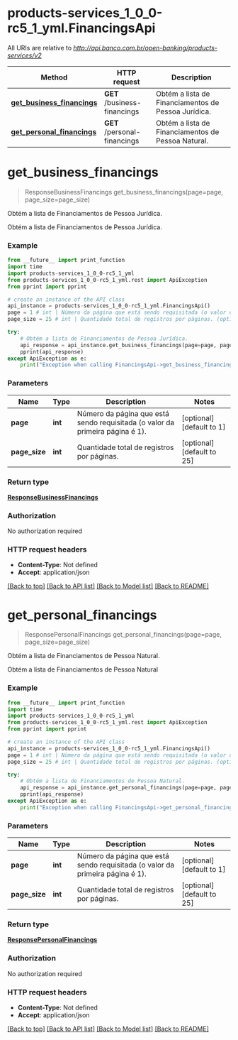 # products-services_1_0_0-rc5_1_yml.FinancingsApi

All URIs are relative to *http://api.banco.com.br/open-banking/products-services/v2*

Method | HTTP request | Description
------------- | ------------- | -------------
[**get_business_financings**](FinancingsApi.md#get_business_financings) | **GET** /business-financings | Obtém a lista de Financiamentos de Pessoa Jurídica.
[**get_personal_financings**](FinancingsApi.md#get_personal_financings) | **GET** /personal-financings | Obtém a lista de Financiamentos de Pessoa Natural.

# **get_business_financings**
> ResponseBusinessFinancings get_business_financings(page=page, page_size=page_size)

Obtém a lista de Financiamentos de Pessoa Jurídica.

Obtém a lista de Financiamentos de Pessoa Jurídica.

### Example
```python
from __future__ import print_function
import time
import products-services_1_0_0-rc5_1_yml
from products-services_1_0_0-rc5_1_yml.rest import ApiException
from pprint import pprint

# create an instance of the API class
api_instance = products-services_1_0_0-rc5_1_yml.FinancingsApi()
page = 1 # int | Número da página que está sendo requisitada (o valor da primeira página é 1). (optional) (default to 1)
page_size = 25 # int | Quantidade total de registros por páginas. (optional) (default to 25)

try:
    # Obtém a lista de Financiamentos de Pessoa Jurídica.
    api_response = api_instance.get_business_financings(page=page, page_size=page_size)
    pprint(api_response)
except ApiException as e:
    print("Exception when calling FinancingsApi->get_business_financings: %s\n" % e)
```

### Parameters

Name | Type | Description  | Notes
------------- | ------------- | ------------- | -------------
 **page** | **int**| Número da página que está sendo requisitada (o valor da primeira página é 1). | [optional] [default to 1]
 **page_size** | **int**| Quantidade total de registros por páginas. | [optional] [default to 25]

### Return type

[**ResponseBusinessFinancings**](ResponseBusinessFinancings.md)

### Authorization

No authorization required

### HTTP request headers

 - **Content-Type**: Not defined
 - **Accept**: application/json

[[Back to top]](#) [[Back to API list]](../README.md#documentation-for-api-endpoints) [[Back to Model list]](../README.md#documentation-for-models) [[Back to README]](../README.md)

# **get_personal_financings**
> ResponsePersonalFinancings get_personal_financings(page=page, page_size=page_size)

Obtém a lista de Financiamentos de Pessoa Natural.

Obtém a lista de Financiamentos de Pessoa Natural

### Example
```python
from __future__ import print_function
import time
import products-services_1_0_0-rc5_1_yml
from products-services_1_0_0-rc5_1_yml.rest import ApiException
from pprint import pprint

# create an instance of the API class
api_instance = products-services_1_0_0-rc5_1_yml.FinancingsApi()
page = 1 # int | Número da página que está sendo requisitada (o valor da primeira página é 1). (optional) (default to 1)
page_size = 25 # int | Quantidade total de registros por páginas. (optional) (default to 25)

try:
    # Obtém a lista de Financiamentos de Pessoa Natural.
    api_response = api_instance.get_personal_financings(page=page, page_size=page_size)
    pprint(api_response)
except ApiException as e:
    print("Exception when calling FinancingsApi->get_personal_financings: %s\n" % e)
```

### Parameters

Name | Type | Description  | Notes
------------- | ------------- | ------------- | -------------
 **page** | **int**| Número da página que está sendo requisitada (o valor da primeira página é 1). | [optional] [default to 1]
 **page_size** | **int**| Quantidade total de registros por páginas. | [optional] [default to 25]

### Return type

[**ResponsePersonalFinancings**](ResponsePersonalFinancings.md)

### Authorization

No authorization required

### HTTP request headers

 - **Content-Type**: Not defined
 - **Accept**: application/json

[[Back to top]](#) [[Back to API list]](../README.md#documentation-for-api-endpoints) [[Back to Model list]](../README.md#documentation-for-models) [[Back to README]](../README.md)

